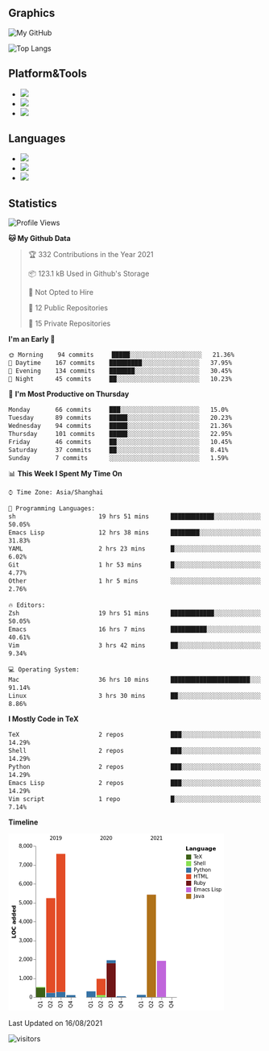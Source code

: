 ## Graphics

![My GitHub](https://github-readme-stats.vercel.app/api?username=SteamedFish&count_private=true&show_icons=true&theme=buefy&include_all_commits=false)

![Top Langs](https://github-readme-stats.vercel.app/api/top-langs/?username=SteamedFish&theme=buefy&hide=ruby&count_private=true&show_icons=true&layout=compact)

## Platform&Tools

* [![](https://img.shields.io/badge/ArchLinux--purple?style=flat-square&logo=ArchLinux)](https://www.archlinux.org/)
* [![](https://img.shields.io/badge/Gentoo-testing-purple?style=flat-square&logo=Gentoo)](https://www.gentoo.org/)
* [![](https://img.shields.io/badge/Doom%20Emacs-28-blue?style=flat-square&logo=Gnu%20emacs&logoColor=white)](https://www.gnu.org/software/emacs/)

## Languages

* [![](https://img.shields.io/badge/-Python-3776AB?style=flat-square&logo=python&logoColor=white)](https://www.python.org/)
* [![](https://img.shields.io/badge/-Bash-00ADD8?style=flat-square&logo=Gnu-bash&logoColor=white)](https://www.gnu.org/software/bash/)
* [![](https://img.shields.io/badge/-Go-00ADD8?style=flat-square&logo=go&logoColor=white)](https://golang.org/)

## Statistics

<!--START_SECTION:waka-->
![Profile Views](http://img.shields.io/badge/Profile%20Views-7-blue)

**🐱 My Github Data** 

> 🏆 332 Contributions in the Year 2021
 > 
> 📦 123.1 kB Used in Github's Storage 
 > 
> 🚫 Not Opted to Hire
 > 
> 📜 12 Public Repositories 
 > 
> 🔑 15 Private Repositories  
 > 
**I'm an Early 🐤** 

```text
🌞 Morning    94 commits     █████░░░░░░░░░░░░░░░░░░░░   21.36% 
🌆 Daytime    167 commits    █████████░░░░░░░░░░░░░░░░   37.95% 
🌃 Evening    134 commits    ███████░░░░░░░░░░░░░░░░░░   30.45% 
🌙 Night      45 commits     ██░░░░░░░░░░░░░░░░░░░░░░░   10.23%

```
📅 **I'm Most Productive on Thursday** 

```text
Monday       66 commits     ███░░░░░░░░░░░░░░░░░░░░░░   15.0% 
Tuesday      89 commits     █████░░░░░░░░░░░░░░░░░░░░   20.23% 
Wednesday    94 commits     █████░░░░░░░░░░░░░░░░░░░░   21.36% 
Thursday     101 commits    █████░░░░░░░░░░░░░░░░░░░░   22.95% 
Friday       46 commits     ██░░░░░░░░░░░░░░░░░░░░░░░   10.45% 
Saturday     37 commits     ██░░░░░░░░░░░░░░░░░░░░░░░   8.41% 
Sunday       7 commits      ░░░░░░░░░░░░░░░░░░░░░░░░░   1.59%

```


📊 **This Week I Spent My Time On** 

```text
⌚︎ Time Zone: Asia/Shanghai

💬 Programming Languages: 
sh                       19 hrs 51 mins      ████████████░░░░░░░░░░░░░   50.05% 
Emacs Lisp               12 hrs 38 mins      ████████░░░░░░░░░░░░░░░░░   31.83% 
YAML                     2 hrs 23 mins       █░░░░░░░░░░░░░░░░░░░░░░░░   6.02% 
Git                      1 hr 53 mins        █░░░░░░░░░░░░░░░░░░░░░░░░   4.77% 
Other                    1 hr 5 mins         ░░░░░░░░░░░░░░░░░░░░░░░░░   2.76%

🔥 Editors: 
Zsh                      19 hrs 51 mins      ████████████░░░░░░░░░░░░░   50.05% 
Emacs                    16 hrs 7 mins       ██████████░░░░░░░░░░░░░░░   40.61% 
Vim                      3 hrs 42 mins       ██░░░░░░░░░░░░░░░░░░░░░░░   9.34%

💻 Operating System: 
Mac                      36 hrs 10 mins      ██████████████████████░░░   91.14% 
Linux                    3 hrs 30 mins       ██░░░░░░░░░░░░░░░░░░░░░░░   8.86%

```

**I Mostly Code in TeX** 

```text
TeX                      2 repos             ███░░░░░░░░░░░░░░░░░░░░░░   14.29% 
Shell                    2 repos             ███░░░░░░░░░░░░░░░░░░░░░░   14.29% 
Python                   2 repos             ███░░░░░░░░░░░░░░░░░░░░░░   14.29% 
Emacs Lisp               2 repos             ███░░░░░░░░░░░░░░░░░░░░░░   14.29% 
Vim script               1 repo              █░░░░░░░░░░░░░░░░░░░░░░░░   7.14%

```


**Timeline**

![Chart not found](https://raw.githubusercontent.com/SteamedFish/SteamedFish/master/charts/bar_graph.png) 


 Last Updated on 16/08/2021
<!--END_SECTION:waka-->

![visitors](https://visitor-badge.laobi.icu/badge?page_id=SteamedFish.SteamedFish)
